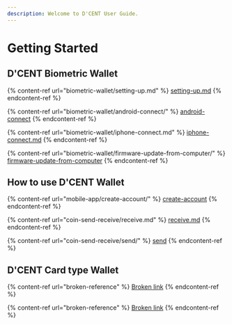 ```yaml
---
description: Welcome to D'CENT User Guide.
---
```


# Getting Started

## D'CENT Biometric Wallet

{% content-ref url="biometric-wallet/setting-up.md" %}
[setting-up.md](biometric-wallet/setting-up.md)
{% endcontent-ref %}

{% content-ref url="biometric-wallet/android-connect/" %}
[android-connect](biometric-wallet/android-connect/)
{% endcontent-ref %}

{% content-ref url="biometric-wallet/iphone-connect.md" %}
[iphone-connect.md](biometric-wallet/iphone-connect.md)
{% endcontent-ref %}

{% content-ref url="biometric-wallet/firmware-update-from-computer/" %}
[firmware-update-from-computer](biometric-wallet/firmware-update-from-computer/)
{% endcontent-ref %}

## How to use D'CENT Wallet

{% content-ref url="mobile-app/create-account/" %}
[create-account](mobile-app/create-account/)
{% endcontent-ref %}

{% content-ref url="coin-send-receive/receive.md" %}
[receive.md](coin-send-receive/receive.md)
{% endcontent-ref %}

{% content-ref url="coin-send-receive/send/" %}
[send](coin-send-receive/send/)
{% endcontent-ref %}

## D'CENT Card type Wallet

{% content-ref url="broken-reference" %}
[Broken link](broken-reference)
{% endcontent-ref %}

{% content-ref url="broken-reference" %}
[Broken link](broken-reference)
{% endcontent-ref %}

